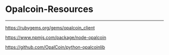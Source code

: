 # Opalcoin-Resources

----

https://rubygems.org/gems/opalcoin_client

https://www.npmjs.com/package/node-opalcoin

https://github.com/OpalCoin/python-opalcoinlib
